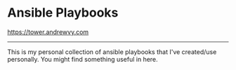 # Ansible Playbooks

https://tower.andrewvy.com

---

This is my personal collection of ansible playbooks that I've created/use personally. You might find something useful in here.
